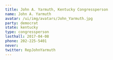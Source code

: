 ```yaml
---
title: John A. Yarmuth, Kentucky Congressperson
name: John A. Yarmuth
avatar: /ui/img/avatars/John_Yarmuth.jpg
party: democrat
state: kentucky
type: congressperson
lasthall: 2017-04-08
phone: 202-225-5401
never:
twitter: RepJohnYarmuth
---
```

